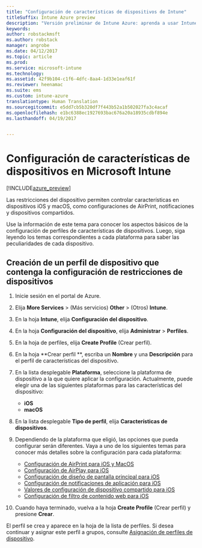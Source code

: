 ```yaml
---
title: "Configuración de características de dispositivos de Intune"
titleSuffix: Intune Azure preview
description: "Versión preliminar de Intune Azure: aprenda a usar Intune para configurar características en los dispositivos que administra."
keywords: 
author: robstackmsft
ms.author: robstack
manager: angrobe
ms.date: 04/12/2017
ms.topic: article
ms.prod: 
ms.service: microsoft-intune
ms.technology: 
ms.assetid: 42f9b104-c1f6-4dfc-8aa4-1d33e1eaf61f
ms.reviewer: heenamac
ms.suite: ems
ms.custom: intune-azure
translationtype: Human Translation
ms.sourcegitcommit: e5dd7cb5b320df7f443b52a1b502027fa3c4acaf
ms.openlocfilehash: e1bc6388ec1927693bac676a20a18935cdbf894e
ms.lasthandoff: 04/19/2017


---
```


# <a name="how-to-configure-device-feature-settings-in-microsoft-intune"></a>Configuración de características de dispositivos en Microsoft Intune

[!INCLUDE[azure_preview](../includes/azure_preview.md)]

Las restricciones del dispositivo permiten controlar características en dispositivos iOS y macOS, como configuraciones de AirPrint, notificaciones y dispositivos compartidos.

Use la información de este tema para conocer los aspectos básicos de la configuración de perfiles de características de dispositivos. Luego, siga leyendo los temas correspondientes a cada plataforma para saber las peculiaridades de cada dispositivo.

## <a name="create-a-device-profile-containing-device-restriction-settings"></a>Creación de un perfil de dispositivo que contenga la configuración de restricciones de dispositivos

1. Inicie sesión en el portal de Azure.
2. Elija **More Services** >  (Más servicios) **Other** >  (Otros) **Intune**.
3. En la hoja **Intune**, elija **Configuración del dispositivo**.
2. En la hoja **Configuración del dispositivo**, elija **Administrar** > **Perfiles**.
3. En la hoja de perfiles, elija **Create Profile** (Crear perfil).
4. En la hoja **Crear perfil	**, escriba un **Nombre** y una **Descripción** para el perfil de características del dispositivo.
5. En la lista desplegable **Plataforma**, seleccione la plataforma de dispositivo a la que quiere aplicar la configuración. Actualmente, puede elegir una de las siguientes plataformas para las características del dispositivo:
    - **iOS**
    - **macOS**
6. En la lista desplegable **Tipo de perfil**, elija **Características de dispositivos**. 
7. Dependiendo de la plataforma que eligió, las opciones que pueda configurar serán diferentes. Vaya a uno de los siguientes temas para conocer más detalles sobre la configuración para cada plataforma:
    - [Configuración de AirPrint para iOS y MacOS](air-print-settings-for-ios-and-macos.md)
     - [Configuración de AirPlay para iOS](airplay-settings-for-ios-devices.md)
    - [Configuración de diseño de pantalla principal para iOS](home-screen-settings-for-ios.md)
    - [Configuración de notificaciones de aplicación para iOS](app-notification-settings-for-ios.md)
    - [Valores de configuración de dispositivo compartido para iOS](shared-device-settings-for-ios.md)
    - [Configuración de filtro de contenido web para iOS](web-content-filter-settings-for-ios.md)

8. Cuando haya terminado, vuelva a la hoja **Create Profile** (Crear perfil) y presione **Crear**.

El perfil se crea y aparece en la hoja de la lista de perfiles.
Si desea continuar y asignar este perfil a grupos, consulte [Asignación de perfiles de dispositivo](how-to-assign-device-profiles.md).




